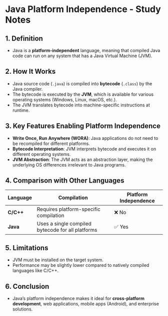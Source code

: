 # Java Platform Independence - Study Notes

## 1. Definition
- Java is a **platform-independent** language, meaning that compiled Java code can run on any system that has a Java Virtual Machine (JVM).

## 2. How It Works
- Java source code (`.java`) is compiled into **bytecode** (`.class`) by the Java compiler.
- The bytecode is executed by the **JVM**, which is available for various operating systems (Windows, Linux, macOS, etc.).
- The JVM translates bytecode into machine-specific instructions at runtime.

## 3. Key Features Enabling Platform Independence
- **Write Once, Run Anywhere (WORA)**: Java applications do not need to be recompiled for different platforms.
- **Bytecode Interpretation**: JVM interprets bytecode and executes it on different operating systems.
- **JVM Abstraction**: The JVM acts as an abstraction layer, making the underlying OS differences irrelevant to Java programs.

## 4. Comparison with Other Languages
| Language | Compilation | Platform Independence |
|----------|------------|----------------------|
| **C/C++** | Requires platform-specific compilation | ❌ No |
| **Java** | Uses a single compiled bytecode for all platforms | ✅ Yes |

## 5. Limitations
- JVM must be installed on the target system.
- Performance may be slightly lower compared to natively compiled languages like C/C++.

## 6. Conclusion
- Java’s platform independence makes it ideal for **cross-platform development**, web applications, mobile apps (Android), and enterprise solutions.
